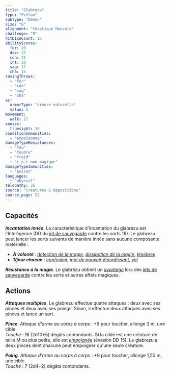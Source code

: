 ```yaml
---
title: "Glabrezu"
type: "Fiélon"
subtype: "Démon"
size: "G"
alignment: "Chaotique Mauvais"
challenge: "9"
hitDiceCount: 15
abilityScores:
  for: 20
  dex: 15
  con: 21
  int: 19
  sag: 17
  cha: 16
savingThrows:
  - "for"
  - "con"
  - "sag"
  - "cha"
ac:
  armorType: "armure naturelle"
  value: 5
movement:
  walk: 12
senses:
  truesight: 36
conditionImmunities:
  - "empoisonne"
damageTypeResistances:
  - "feu"
  - "foudre"
  - "froid"
  - "c-p-t-non-magique"
damageTypeImmunities:
  - "poison"
languages:
  - "abyssal"
telepathy: 36
source: "Créatures & Oppositions"
source_page: 52
---
```

## Capacités
_**Incantation innée**_. La caractéristique d'incantation du glabrezu est l'Intelligence (DD du [jet de sauvegarde](/utiliser-les-caracteristiques/#jets-de-sauvegarde) contre les sorts 16). Le glabrezu peut lancer les sorts suivants de manière innée sans aucune composante matérielle :
* _**À volonté**_ : [_détection de la magie_](/grimoire/detection-de-la-magie/), [_dissipation de la magie_](/grimoire/dissipation-de-la-magie/), [_ténèbres_](/grimoire/tenebres/)
* _**1/jour chacun**_ : [_confusion_](/grimoire/confusion/), [_mot de pouvoir étourdissant_](/grimoire/mot-de-pouvoir-etourdissant/), [_vol_](/grimoire/vol/)

_**Résistance à la magie**_. Le glabrezu obtient un [_avantage_](/utiliser-les-caracteristiques/#avantage-et-desavantage) lors des [jets de sauvegarde](/utiliser-les-caracteristiques/#jets-de-sauvegarde) contre les sorts et autres effets magiques.

## Actions
_**Attaques multiples**_. Le glabrezu effectue quatre attaques : deux avec ses pinces et deux avec ses poings. Sinon, il effectue deux attaques avec ses pinces et lance un sort.

_**Pince**_. _Attaque d'arme au corps à corps_ : +9 pour toucher, allonge 3 m, une cible.  
_Touché_ : 16 (2d10+5) dégâts contondants. Si la cible est une créature de taille M ou plus petite, elle est [_empoignée_](/gerer-la-sante-du-personnage/#empoigne) (évasion DD 15). Le glabrezu a deux pinces dont chacune peut empoigner qu'une seule créature.

_**Poing**_. _Attaque d'arme au corps à corps_ : +9 pour toucher, allonge 1,50 m, une cible.  
_Touché_ : 7 (2d4+2) dégâts contondants.
